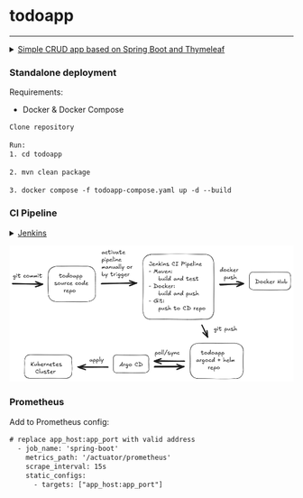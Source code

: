 # todoapp

---
<details>
<summary><u>Simple CRUD app based on Spring Boot and Thymeleaf</u></summary>
<br>
JDK 17 <br>
Postgres 15.0 <br>
Tomcat 10.1
</details>

### Standalone deployment
Requirements:

- Docker & Docker Compose

```
Clone repository

Run:
1. cd todoapp

2. mvn clean package

3. docker compose -f todoapp-compose.yaml up -d --build
```

### CI Pipeline

<details>
<summary><u>Jenkins</u></summary>
<br>
Default recommended plugins <br>
Pipeline Utility Steps plugin <br>
ssh-agent plugin
</details>

![CICD_scheme](CICD_scheme.png)

### Prometheus

Add to Prometheus config:
```
# replace app_host:app_port with valid address 
  - job_name: 'spring-boot'
    metrics_path: '/actuator/prometheus'
    scrape_interval: 15s
    static_configs:
      - targets: ["app_host:app_port"]
```


